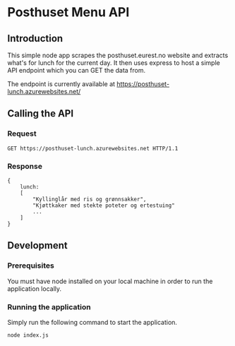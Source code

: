 # Posthuset Menu API

## Introduction

This simple node app scrapes the posthuset.eurest.no website and extracts what's for lunch for the current day.  It then uses express to host a simple API endpoint which you can GET the data from.

The endpoint is currently available at https://posthuset-lunch.azurewebsites.net/

## Calling the API

### Request
```
GET https://posthuset-lunch.azurewebsites.net HTTP/1.1
```

### Response
```
{
    lunch:
    [
        "Kyllinglår med ris og grønnsakker",
        "Kjøttkaker med stekte poteter og ertestuing"
        ...
    ]
}
```

## Development

### Prerequisites
You must have node installed on your local machine in order to run the application locally.

### Running the application

Simply run the following command to start the application.

```
node index.js
```
